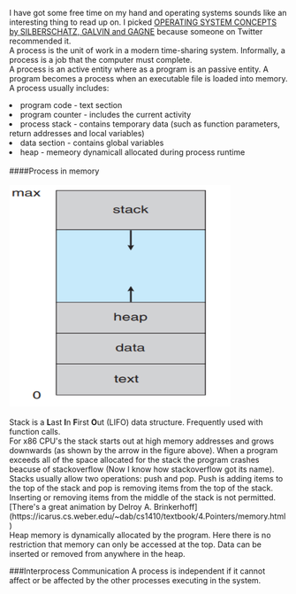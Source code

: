 I have got some free time on my hand and operating systems sounds like an interesting thing to read up on. I picked [OPERATING SYSTEM CONCEPTS by SILBERSCHATZ, GALVIN and GAGNE](https://www.os-book.com/OS9/) because someone on Twitter recommended it.
<br>
A process is the unit of work in a modern time-sharing system. Informally, a process is a job that the computer must complete. <br>
A process is an active entity where as a program is an passive entity. A program becomes a process when an executable file is loaded into memory.<br>
A process usually includes: 
<li> program code - text section
<li> program counter  - includes the current activity
<li> process stack - contains temporary data (such as function parameters, return addresses and local variables) </li>
<li> data section - contains global variables
<li> heap - memeory dynamicall allocated during process runtime
 <br> 
<br>
####Process in memory
<br>  
  <br>
<img src="/assets/process_in_memory.PNG" width="400" height="400" /><br>
  <br>
Stack is a <b>L</b>ast <b>I</b>n <b>F</b>irst <b>O</b>ut (LIFO) data structure. Frequently used with function calls. <br>
For x86 CPU's the stack starts out at high memory addresses and grows downwards (as shown by the arrow in the figure above). When a program exceeds all of the space allocated for the stack the program crashes beacuse of stackoverflow (Now I know how stackoverflow got its name). <br>
Stacks usually allow two operations: push and pop. Push is adding items to the top of the stack and pop is removing items from the top of the stack. Inserting or removing items from the middle of the stack is not permitted. <br>
[There's a great animation by Delroy A. Brinkerhoff](https://icarus.cs.weber.edu/~dab/cs1410/textbook/4.Pointers/memory.html) <br>
Heap memory is dynamically allocated by the program. Here there is no restriction that memory can only be accessed at the top. Data can be inserted or removed from anywhere in the heap.

###Interprocess Communication
A process is independent if it cannot affect or be affected by the other processes executing in the system. 
  
    
